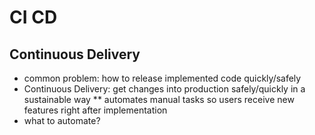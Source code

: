 # CI CD
## Continuous Delivery
* common problem: how to release implemented code quickly/safely
* Continuous Delivery: get changes into production safely/quickly in a sustainable way
** automates manual tasks so users receive new features right after implementation
* what to automate?
